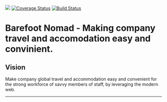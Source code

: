 [![](https://img.shields.io/badge/Protected_by-Hound-a873d1.svg)](https://houndci.com)  [![Coverage Status](https://coveralls.io/repos/github/andela/northstar-backend/badge.svg?branch=ch-setup-coveralls-coverage-167727448)](https://coveralls.io/github/andela/northstar-backend?branch=ch-setup-coveralls-coverage-167727448) [![Build Status](https://travis-ci.com/andela/northstar-backend.svg?branch=develop)](https://travis-ci.com/andela/northstar-backend)

# Barefoot Nomad - Making company travel and accomodation easy and convinient.

## Vision

Make company global travel and accommodation easy and convenient for the strong workforce of savvy members of staff, by leveraging the modern web.

---


